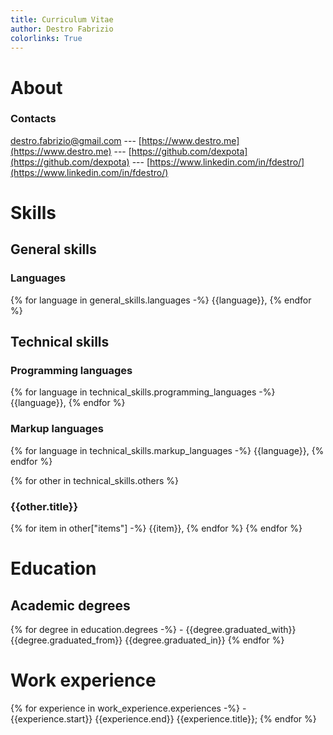 ```yaml
---
title: Curriculum Vitae
author: Destro Fabrizio
colorlinks: True
---
```


# About

### Contacts

[destro.fabrizio@gmail.com](destro.fabrizio@gmail.com) --- [https://www.destro.me](https://www.destro.me) --- [https://github.com/dexpota](https://github.com/dexpota) --- [https://www.linkedin.com/in/fdestro/](https://www.linkedin.com/in/fdestro/)

# Skills
##  General skills

### Languages
{% for language in general_skills.languages -%}
	{{language}},
{% endfor %}

## Technical skills
### Programming languages
{% for language in technical_skills.programming_languages -%}
	{{language}},
{% endfor %}

### Markup languages
{% for language in technical_skills.markup_languages -%}
	{{language}},
{% endfor %}

{% for other in technical_skills.others %}
### {{other.title}}
{% for item in other["items"] -%}
	{{item}},
{% endfor %}
{% endfor %}

# Education

## Academic degrees
{% for degree in education.degrees -%}
	- {{degree.graduated_with}} {{degree.graduated_from}} {{degree.graduated_in}}
{% endfor %}

# Work experience

{% for experience in work_experience.experiences -%}
	- {{experience.start}} {{experience.end}} {{experience.title}};
{% endfor %}
